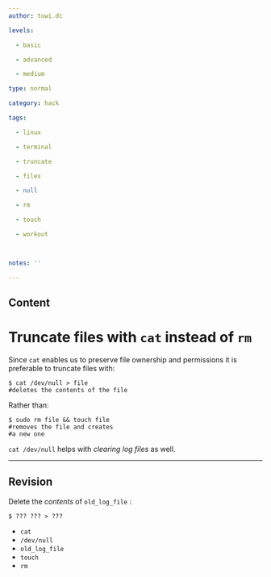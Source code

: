 ```yaml
---
author: tuwi.dc

levels:

  - basic

  - advanced

  - medium

type: normal

category: hack

tags:

  - linux

  - terminal

  - truncate

  - files

  - null

  - rm

  - touch

  - workout



notes: ''

---
```

## Content
# Truncate files with `cat` instead of `rm`

Since `cat` enables us to preserve file ownership and permissions it is preferable to truncate files with:
```
$ cat /dev/null > file
#deletes the contents of the file
```

Rather than:

```
$ sudo rm file && touch file
#removes the file and creates
#a new one
```
`cat /dev/null` helps with *clearing log files* as well.

---
## Revision

Delete the *contents* of `old_log_file` :
```
$ ??? ??? > ???
```

* `cat`
* `/dev/null`
* `old_log_file`
* `touch`
* `rm`

